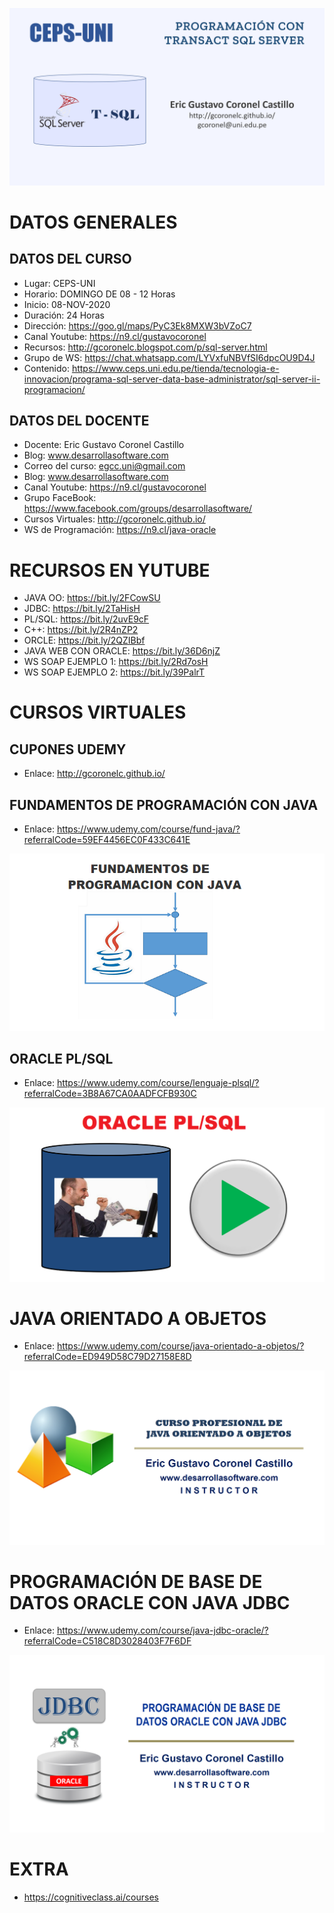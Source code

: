 ![SQL SERVER PROGRAMACIÓN](https://raw.githubusercontent.com/gcoronelc/SQL-SERVER-PROG-01/main/img/sql2.png)

# DATOS GENERALES

## DATOS DEL CURSO

- Lugar: CEPS-UNI
- Horario: DOMINGO DE 08 - 12 Horas
- Inicio: 08-NOV-2020
- Duración: 24 Horas
- Dirección: https://goo.gl/maps/PyC3Ek8MXW3bVZoC7
- Canal Youtube: https://n9.cl/gustavocoronel
- Recursos: http://gcoronelc.blogspot.com/p/sql-server.html
- Grupo de WS: https://chat.whatsapp.com/LYVxfuNBVfSI6dpcOU9D4J
- Contenido: https://www.ceps.uni.edu.pe/tienda/tecnologia-e-innovacion/programa-sql-server-data-base-administrator/sql-server-ii-programacion/

## DATOS DEL DOCENTE

- Docente: Eric Gustavo Coronel Castillo
- Blog: www.desarrollasoftware.com
- Correo del curso: egcc.uni@gmail.com
- Blog: www.desarrollasoftware.com
- Canal Youtube: https://n9.cl/gustavocoronel
- Grupo FaceBook: https://www.facebook.com/groups/desarrollasoftware/
- Cursos Virtuales: http://gcoronelc.github.io/
- WS de Programación: https://n9.cl/java-oracle


# RECURSOS EN YUTUBE

- JAVA OO: https://bit.ly/2FCowSU
- JDBC: https://bit.ly/2TaHisH
- PL/SQL: https://bit.ly/2uvE9cF
- C++: https://bit.ly/2R4nZP2
- ORCLE: https://bit.ly/2QZIBbf
- JAVA WEB CON ORACLE: https://bit.ly/36D6njZ
- WS SOAP EJEMPLO 1: https://bit.ly/2Rd7osH
- WS SOAP EJEMPLO 2: https://bit.ly/39PalrT



# CURSOS VIRTUALES


## CUPONES UDEMY

- Enlace: http://gcoronelc.github.io/


## FUNDAMENTOS DE PROGRAMACIÓN CON JAVA

- Enlace: https://www.udemy.com/course/fund-java/?referralCode=59EF4456EC0F433C641E

[![FUNDAMENTOS DE PROGRAMACIÓN CON JAVA](https://raw.githubusercontent.com/gcoronelc/UDEMY/master/cursos/fp_java.png)](https://youtu.be/1mcdHGywMvk "FUNDAMENTOS DE PROGRAMACIÓN CON JAVA")


## ORACLE PL/SQL

- Enlace: https://www.udemy.com/course/lenguaje-plsql/?referralCode=3B8A67CA0AADFCFB930C

[![ORACLE PL/SQL](https://raw.githubusercontent.com/gcoronelc/UDEMY/master/cursos/plsql.png)](https://youtu.be/qf5IF2dJtQc "ORACLE PL/SQL")

# JAVA ORIENTADO A OBJETOS

- Enlace: https://www.udemy.com/course/java-orientado-a-objetos/?referralCode=ED949D58C79D27158E8D

[![JAVA ORIENTADO A OBJETOS](https://raw.githubusercontent.com/gcoronelc/UDEMY/master/cursos/joo.png)](http://www.youtube.com/watch?v=EKlwF12-l9Y "JAVA ORIENTADO A OBJETOS")

# PROGRAMACIÓN DE BASE DE DATOS ORACLE CON JAVA JDBC

- Enlace: https://www.udemy.com/course/java-jdbc-oracle/?referralCode=C518C8D3028403F7F6DF

[![JAVA JDBC CON BASE DE DATOS ORACLE](https://raw.githubusercontent.com/gcoronelc/UDEMY/master/cursos/jdbc.png)](http://www.youtube.com/watch?v=MR53Xgeg28Y "JAVA JDBC CON BASE DE DATOS ORACLE")



# EXTRA

- https://cognitiveclass.ai/courses






